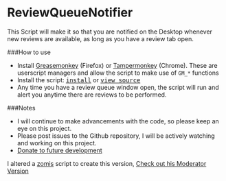 # ReviewQueueNotifier


This Script will make it so that you are notified on the Desktop whenever new reviews are available, as long as you have a review tab open.

###How to use
- Install [Greasemonkey](http://www.greasespot.net/) (Firefox) or [Tampermonkey](http://tampermonkey.net/) (Chrome). These are userscript managers and allow the script to make use of `GM_*` functions
- Install the script: <kbd>[install](https://github.com/malachi26/ReviewQueueNotifier/blame/master/ReviewQueueNotification.user.js)</kbd> or <kbd>[view source](https://github.com/malachi26/ReviewQueueNotifier/blob/master/ReviewQueueNotification.user.js)</kbd>
- Any time you have a review queue window open, the script will run and alert you anytime there are reviews to be performed.

###Notes
- I will continue to make advancements with the code, so please keep an eye on this project.
- Please post issues to the Github repository, I will be actively watching and working on this project.
- [Donate to future development][1]

I altered a [zomis][2] script to create this version, [Check out his Moderator Version][3] 


  [1]: https://www.paypal.com/cgi-bin/webscr?cmd=_s-xclick&hosted_button_id=7PTJ7V3ERTYWQ
  [2]: https://github.com/Zomis
  [3]: http://codereview.stackexchange.com/questions/97268/desktop-notifications-for-flags-and-queue-items
